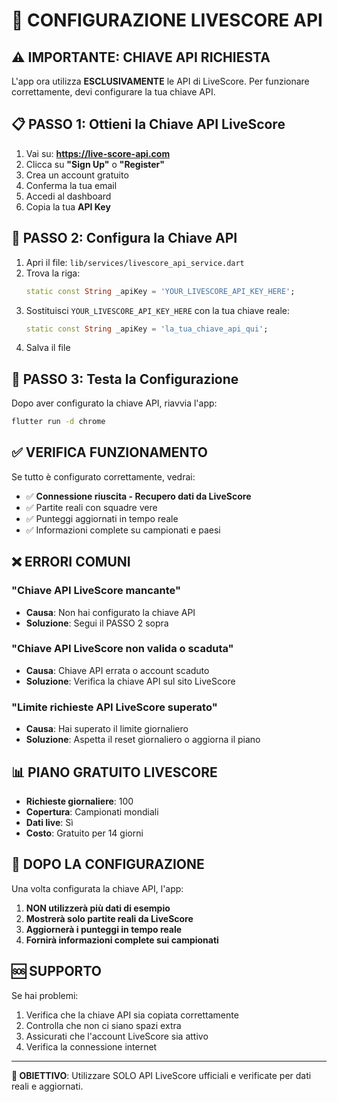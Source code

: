 # 🔑 CONFIGURAZIONE LIVESCORE API

## ⚠️ IMPORTANTE: CHIAVE API RICHIESTA

L'app ora utilizza **ESCLUSIVAMENTE** le API di LiveScore. Per funzionare correttamente, devi configurare la tua chiave API.

## 📋 PASSO 1: Ottieni la Chiave API LiveScore

1. Vai su: **https://live-score-api.com**
2. Clicca su **"Sign Up"** o **"Register"**
3. Crea un account gratuito
4. Conferma la tua email
5. Accedi al dashboard
6. Copia la tua **API Key**

## 🔧 PASSO 2: Configura la Chiave API

1. Apri il file: `lib/services/livescore_api_service.dart`
2. Trova la riga:
   ```dart
   static const String _apiKey = 'YOUR_LIVESCORE_API_KEY_HERE';
   ```
3. Sostituisci `YOUR_LIVESCORE_API_KEY_HERE` con la tua chiave reale:
   ```dart
   static const String _apiKey = 'la_tua_chiave_api_qui';
   ```
4. Salva il file

## 🚀 PASSO 3: Testa la Configurazione

Dopo aver configurato la chiave API, riavvia l'app:

```bash
flutter run -d chrome
```

## ✅ VERIFICA FUNZIONAMENTO

Se tutto è configurato correttamente, vedrai:

- ✅ **Connessione riuscita - Recupero dati da LiveScore**
- ✅ Partite reali con squadre vere
- ✅ Punteggi aggiornati in tempo reale
- ✅ Informazioni complete su campionati e paesi

## ❌ ERRORI COMUNI

### "Chiave API LiveScore mancante"
- **Causa**: Non hai configurato la chiave API
- **Soluzione**: Segui il PASSO 2 sopra

### "Chiave API LiveScore non valida o scaduta"
- **Causa**: Chiave API errata o account scaduto
- **Soluzione**: Verifica la chiave API sul sito LiveScore

### "Limite richieste API LiveScore superato"
- **Causa**: Hai superato il limite giornaliero
- **Soluzione**: Aspetta il reset giornaliero o aggiorna il piano

## 📊 PIANO GRATUITO LIVESCORE

- **Richieste giornaliere**: 100
- **Copertura**: Campionati mondiali
- **Dati live**: Sì
- **Costo**: Gratuito per 14 giorni

## 🔄 DOPO LA CONFIGURAZIONE

Una volta configurata la chiave API, l'app:

1. **NON utilizzerà più dati di esempio**
2. **Mostrerà solo partite reali da LiveScore**
3. **Aggiornerà i punteggi in tempo reale**
4. **Fornirà informazioni complete sui campionati**

## 🆘 SUPPORTO

Se hai problemi:

1. Verifica che la chiave API sia copiata correttamente
2. Controlla che non ci siano spazi extra
3. Assicurati che l'account LiveScore sia attivo
4. Verifica la connessione internet

---

**🎯 OBIETTIVO**: Utilizzare SOLO API LiveScore ufficiali e verificate per dati reali e aggiornati.